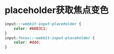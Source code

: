 # placeholder获取焦点变色

``` css
input::-webkit-input-placeholder {
    color: #A8B3C1;
}
input:focus::-webkit-input-placeholder {
    color: #ddd;
}
```